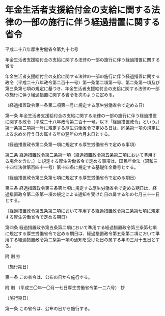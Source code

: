 # 年金生活者支援給付金の支給に関する法律の一部の施行に伴う経過措置に関する省令

平成二十八年厚生労働省令第九十七号

年金生活者支援給付金の支給に関する法律の一部の施行に伴う経過措置に関する省令

年金生活者支援給付金の支給に関する法律の一部の施行に伴う経過措置に関する政令（平成二十八年政令第二百十一号）第一条第二項第一号、第二条第一項及び第三条第七項の規定に基づき、年金生活者支援給付金の支給に関する法律の一部の施行に伴う経過措置に関する省令を次のように定める。

（経過措置政令第一条第二項第一号に規定する厚生労働省令で定める日）

第一条 年金生活者支援給付金の支給に関する法律の一部の施行に伴う経過措置に関する政令（平成二十八年政令第二百十一号。以下「経過措置政令」という。）第一条第二項第一号に規定する厚生労働省令で定める日は、同条第一項の規定による求めを行う日の属する年の翌年の六月末日とする。

（経過措置政令第二条第一項に規定する厚生労働省令で定める事項）

第二条 経過措置政令第二条第一項（経過措置政令第五条第二項において準用する場合を含む。）に規定する厚生労働省令で定める事項は、国民年金法（昭和三十四年法律第百四十一号）第十四条に規定する基礎年金番号とする。

（経過措置政令第三条第七項に規定する厚生労働省令で定める期日）

第三条 経過措置政令第三条第七項に規定する厚生労働省令で定める期日は、経過措置政令第二条第一項の規定による通知を受けた日の属する年の七月三十一日とする。

（経過措置政令第五条第二項において準用する経過措置政令第三条第七項に規定する厚生労働省令で定める期日）

第四条 経過措置政令第五条第二項において準用する経過措置政令第三条第七項に規定する厚生労働省令で定める期日は、経過措置政令第五条第二項において準用する経過措置政令第二条第一項の通知を受けた日の属する年の三月十五日とする。

附 則 抄

（施行期日）

第一条 この省令は、公布の日から施行する。

附 則 （平成三〇年一〇月一七日厚生労働省令第一二六号） 抄

（施行期日）

第一条 この省令は、公布の日から施行する。
